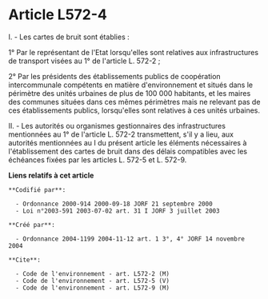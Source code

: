 # Article L572-4

I. - Les cartes de bruit sont établies :

1° Par le représentant de l'Etat lorsqu'elles sont relatives aux infrastructures de transport visées au 1° de l'article L.
572-2 ;

2° Par les présidents des établissements publics de coopération intercommunale compétents en matière d'environnement et
situés dans le périmètre des unités urbaines de plus de 100 000 habitants, et les maires des communes situées dans ces mêmes
périmètres mais ne relevant pas de ces établissements publics, lorsqu'elles sont relatives à ces unités urbaines.

II. - Les autorités ou organismes gestionnaires des infrastructures mentionnées au 1° de l'article L. 572-2 transmettent,
s'il y a lieu, aux autorités mentionnées au I du présent article les éléments nécessaires à l'établissement des cartes de
bruit dans des délais compatibles avec les échéances fixées par les articles L. 572-5 et L. 572-9.

**Liens relatifs à cet article**

	**Codifié par**:

	  - Ordonnance 2000-914 2000-09-18 JORF 21 septembre 2000
	  - Loi n°2003-591 2003-07-02 art. 31 I JORF 3 juillet 2003

	**Créé par**:

	  - Ordonnance 2004-1199 2004-11-12 art. 1 3°, 4° JORF 14 novembre 2004

	**Cite**:

	  - Code de l'environnement - art. L572-2 (M)
	  - Code de l'environnement - art. L572-5 (V)
	  - Code de l'environnement - art. L572-9 (M)
